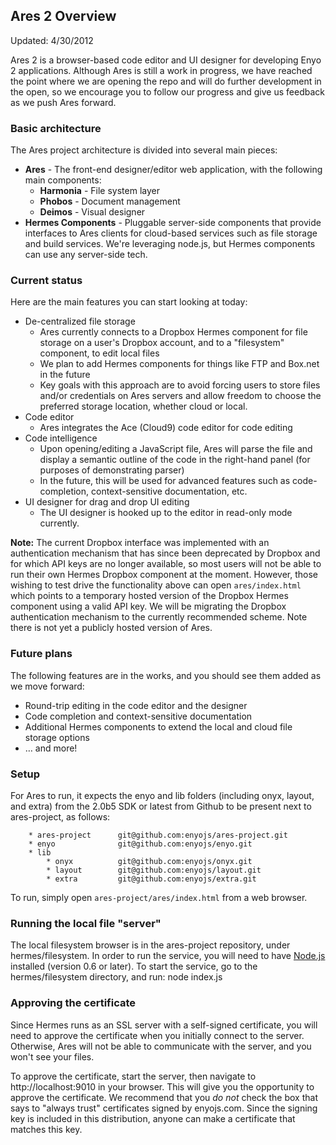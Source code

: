 ## Ares 2 Overview

Updated: 4/30/2012

Ares 2 is a browser-based code editor and UI designer for developing Enyo 2 applications.  Although Ares is still a work in progress, we have reached the point where we are opening the repo and will do further development in the open, so we encourage you to follow our progress and give us feedback as we push Ares forward.

### Basic architecture

The Ares project architecture is divided into several main pieces:

* **Ares** - The front-end designer/editor web application, with the following main components:
	* **Harmonia** - File system layer
	* **Phobos** - Document management
	* **Deimos** - Visual designer
* **Hermes Components** - Pluggable server-side components that provide interfaces to Ares clients for cloud-based services such as file storage and build services.  We're leveraging node.js, but Hermes components can use any server-side tech.

### Current status

Here are the main features you can start looking at today:

* De-centralized file storage
	* Ares currently connects to a Dropbox Hermes component for file storage on a user's Dropbox account, and to a "filesystem" component, to edit local files
	* We plan to add Hermes components for things like FTP and Box.net in the future
	* Key goals with this approach are to avoid forcing users to store files and/or credentials on Ares servers and allow freedom to choose the preferred storage location, whether cloud or local.
* Code editor
	* Ares integrates the Ace (Cloud9) code editor for code editing
* Code intelligence
	* Upon opening/editing a JavaScript file, Ares will parse the file and display a semantic outline of the code in the right-hand panel (for purposes of demonstrating parser)
	* In the future, this will be used for advanced features such as code-completion, context-sensitive documentation, etc.
* UI designer for drag and drop UI editing
	* The UI designer is hooked up to the editor in read-only mode currently. 
	
**Note:**  The current Dropbox interface was implemented with an authentication mechanism that has since been deprecated by Dropbox and for which API keys are no longer available, so most users will not be able to run their own Hermes Dropbox component at the moment.  However, those wishing to test drive the functionality above can open `ares/index.html` which points to a temporary hosted version of the Dropbox Hermes component using a valid API key.  We will be migrating the Dropbox authentication mechanism to the currently recommended scheme.  Note there is not yet a publicly hosted version of Ares.
	
### Future plans

The following features are in the works, and you should see them added as we move forward:

* Round-trip editing in the code editor and the designer
* Code completion and context-sensitive documentation
* Additional Hermes components to extend the local and cloud file storage options
* … and more!

### Setup

For Ares to run, it expects the enyo and lib folders (including onyx, layout, and extra) from the 2.0b5 SDK or latest from Github to be present next to ares-project, as follows:

		* ares-project		git@github.com:enyojs/ares-project.git
		* enyo				git@github.com:enyojs/enyo.git
		* lib
			* onyx			git@github.com:enyojs/onyx.git
			* layout		git@github.com:enyojs/layout.git
			* extra			git@github.com:enyojs/extra.git

To run, simply open `ares-project/ares/index.html` from a web browser.

### Running the local file "server"
The local filesystem browser is in the ares-project repository, under hermes/filesystem. In order to run the service, you will need to have [Node.js](http://www.nodejs.org) installed (version 0.6 or later). To start the service, go to the hermes/filesystem directory, and run:
    node index.js

### Approving the certificate
Since Hermes runs as an SSL server with a self-signed certificate, you will need to approve the certificate when you initially connect to the server. Otherwise, Ares will not be able to communicate with the server, and you won't see your files.

To approve the certificate, start the server, then navigate to http://localhost:9010 in your browser. This will give you the opportunity to approve the certificate. We recommend that you *do not* check the box that says to "always trust" certificates signed by enyojs.com. Since the signing key is included in this distribution, anyone can make a certificate that matches this key.





